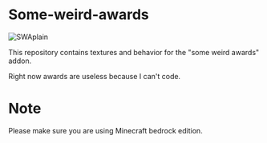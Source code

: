 # Some-weird-awards
![SWAplain](https://user-images.githubusercontent.com/58362788/90771464-84376100-e31d-11ea-9885-b06e1081c93d.png)

This repository contains textures and behavior for the "some weird awards" addon.

Right now awards are useless because I can't code.

# Note
Please make sure you are using Minecraft bedrock edition.
